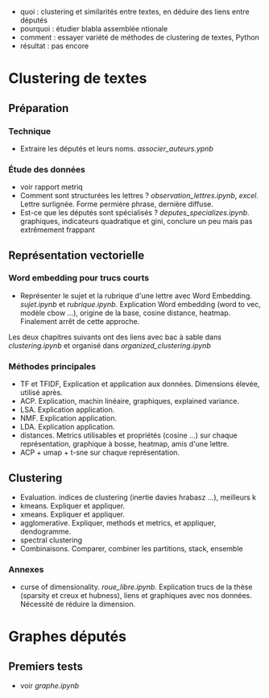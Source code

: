 * quoi : clustering et similarités entre textes, en déduire des liens entre députés
* pourquoi : étudier blabla assemblée ntionale
* comment : essayer variété de méthodes de clustering de textes, Python
* résultat : pas encore

# Clustering de textes
## Préparation
### Technique
* Extraire les députés et leurs noms.  *associer_auteurs.ypnb*

### Étude des données
* voir rapport metriq
* Comment sont structurées les lettres ? *observation_lettres.ipynb*, *excel*. Lettre surlignée. Forme permière phrase, dernière diffuse.
* Est-ce que les députés sont spécialisés ? *deputes_specializes.ipynb*. graphiques, indicateurs quadratique et gini, conclure un peu mais pas extrêmement frappant

## Représentation vectorielle
### Word embedding pour trucs courts
* Représenter le sujet et la rubrique d'une lettre avec Word Embedding. *sujet.ipynb* et *rubrique.ipynb*. Explication Word embedding (word to vec, modèle cbow ...), origine de la base, cosine distance, heatmap. Finalement arrêt de cette approche.


Les deux chapitres suivants ont des liens avec bac à sable dans *clustering.ipynb* et organisé dans *organized_clustering.ipynb*

### Méthodes principales
* TF et TFIDF, Explication et application aux données. Dimensions élevée, utilisé après.
* ACP. Explication, machin linéaire, graphiques, explained variance.
* LSA. Explication application.
* NMF. Explication application.
* LDA. Explication application.
* distances. Metrics utilisables et propriétés (cosine ...) sur chaque représentation, graphique à bosse, heatmap, amis d'une lettre.
* ACP + umap + t-sne sur chaque représentation.

## Clustering
* Evaluation. indices de clustering (inertie davies hrabasz ...), meilleurs k
* kmeans. Expliquer et appliquer.
* xmeans. Expliquer et appliquer.
* agglomerative. Expliquer, methods et metrics, et appliquer, dendogramme.
* spectral clustering
* Combinaisons. Comparer, combiner les partitions, stack, ensemble

### Annexes
* curse of dimensionality. *roue_libre.ipynb*. Explication trucs de la thèse (sparsity et creux et hubness), liens et graphiques avec nos données. Nécessité de réduire la dimension.

# Graphes députés
## Premiers tests
* voir *graphe.ipynb*
